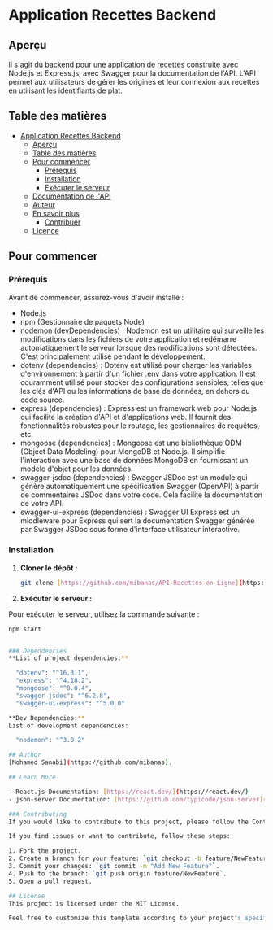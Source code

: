 # Application Recettes Backend

## Aperçu

Il s'agit du backend pour une application de recettes construite avec Node.js et Express.js, avec Swagger pour la documentation de l'API. L'API permet aux utilisateurs de gérer les origines et leur connexion aux recettes en utilisant les identifiants de plat.

## Table des matières

- [Application Recettes Backend](#application-recettes-backend)
  - [Aperçu](#aperçu)
  - [Table des matières](#table-des-matières)
  - [Pour commencer](#pour-commencer)
    - [Prérequis](#prérequis)
    - [Installation](#installation)
    - [Exécuter le serveur](#exécuter-le-serveur)
  - [Documentation de l'API](#documentation-de-lapi)
  - [Auteur](#auteur)
  - [En savoir plus](#en-savoir-plus)
    - [Contribuer](#contribuer)
  - [Licence](#licence)

## Pour commencer

### Prérequis

Avant de commencer, assurez-vous d'avoir installé :

- Node.js
- npm (Gestionnaire de paquets Node)
- nodemon (devDependencies) : Nodemon est un utilitaire qui surveille les modifications dans les fichiers de votre application et redémarre automatiquement le serveur lorsque des modifications sont détectées. C'est principalement utilisé pendant le développement.
- dotenv (dependencies) : Dotenv est utilisé pour charger les variables d'environnement à partir d'un fichier .env dans votre application. Il est couramment utilisé pour stocker des configurations sensibles, telles que les clés d'API ou les informations de base de données, en dehors du code source.
- express (dependencies) : Express est un framework web pour Node.js qui facilite la création d'API et d'applications web. Il fournit des fonctionnalités robustes pour le routage, les gestionnaires de requêtes, etc.
- mongoose (dependencies) : Mongoose est une bibliothèque ODM (Object Data Modeling) pour MongoDB et Node.js. Il simplifie l'interaction avec une base de données MongoDB en fournissant un modèle d'objet pour les données.
- swagger-jsdoc (dependencies) : Swagger JSDoc est un module qui génère automatiquement une spécification Swagger (OpenAPI) à partir de commentaires JSDoc dans votre code. Cela facilite la documentation de votre API.
- swagger-ui-express (dependencies) : Swagger UI Express est un middleware pour Express qui sert la documentation Swagger générée par Swagger JSDoc sous forme d'interface utilisateur interactive.
  
### Installation

1. **Cloner le dépôt :**

   ```bash
   git clone [https://github.com/mibanas/API-Recettes-en-Ligne](https://github.com/mibanas/API-Recettes-en-Ligne.git)


2. **Exécuter le serveur :**

Pour exécuter le serveur, utilisez la commande suivante :

  ```bash
  npm start


### Dependencies
**List of project dependencies:**

    "dotenv": "^16.3.1",
    "express": "^4.18.2",
    "mongoose": "^8.0.4",
    "swagger-jsdoc": "^6.2.8",
    "swagger-ui-express": "^5.0.0"

**Dev Dependencies:**
List of development dependencies:

    "nodemon": "^3.0.2"

## Author
[Mohamed Sanabi](https://github.com/mibanas).

## Learn More

- React.js Documentation: [https://react.dev/](https://react.dev/)
- json-server Documentation: [https://github.com/typicode/json-server](https://github.com/typicode/json-server)

### Contributing
If you would like to contribute to this project, please follow the Contribution Guidelines.

If you find issues or want to contribute, follow these steps:

1. Fork the project.
2. Create a branch for your feature: `git checkout -b feature/NewFeature`.
3. Commit your changes: `git commit -m "Add New Feature"`.
4. Push to the branch: `git push origin feature/NewFeature`.
5. Open a pull request.

## License
This project is licensed under the MIT License.

Feel free to customize this template according to your project's specific details and structure.

